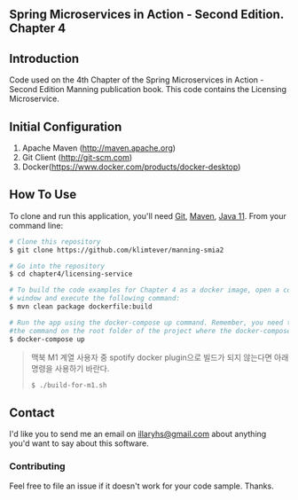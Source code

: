 ## Spring Microservices in Action - Second Edition. Chapter 4

## Introduction

Code used on the 4th Chapter of the Spring Microservices in Action - Second Edition Manning publication book. This code contains the Licensing Microservice.

## Initial Configuration

1.	Apache Maven (http://maven.apache.org)
2.	Git Client (http://git-scm.com)
3.  Docker(https://www.docker.com/products/docker-desktop)

## How To Use

To clone and run this application, you'll need [Git](https://git-scm.com), [Maven](https://maven.apache.org/), [Java 11](https://www.oracle.com/technetwork/java/javase/downloads/jdk11-downloads-5066655.html). From your command line:

```bash
# Clone this repository
$ git clone https://github.com/klimtever/manning-smia2

# Go into the repository
$ cd chapter4/licensing-service

# To build the code examples for Chapter 4 as a docker image, open a command-line 
# window and execute the following command:
$ mvn clean package dockerfile:build

# Run the app using the docker-compose up command. Remember, you need to execute
#the command on the root folder of the project where the docker-compose.yml is.
$ docker-compose up
```

> 맥북 M1 계열 사용자 중 spotify docker plugin으로 빌드가 되지 않는다면 아래 명령을 사용하기 바란다.
> ```bash
> $ ./build-for-m1.sh
> ```

## Contact

I'd like you to send me an email on <illaryhs@gmail.com> about anything you'd want to say about this software.

### Contributing
Feel free to file an issue if it doesn't work for your code sample. Thanks.
